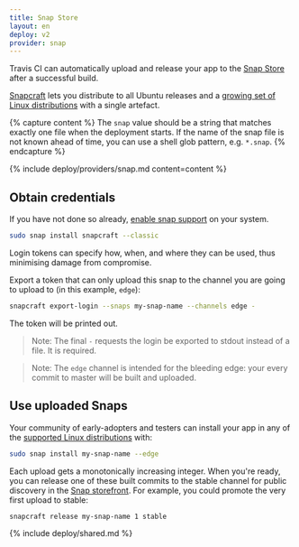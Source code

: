 ```yaml
---
title: Snap Store
layout: en
deploy: v2
provider: snap
---
```


Travis CI can automatically upload and release your app to the [Snap Store](https://snapcraft.io) after a successful build.

[Snapcraft](https://snapcraft.io/) lets you distribute to all Ubuntu releases
and a [growing set of Linux distributions](https://docs.snapcraft.io/core/install)
with a single artefact.

{% capture content %}
  The `snap` value should be a string that matches exactly one file when the
  deployment starts. If the name of the snap file is not known ahead of time,
  you can use a shell glob pattern, e.g. `*.snap`.
{% endcapture %}

{% include deploy/providers/snap.md content=content %}

## Obtain credentials

If you have not done so already, [enable snap support](https://docs.snapcraft.io/core/install) on your system.

```bash
sudo snap install snapcraft --classic
```

Login tokens can specify how, when, and where they can be used, thus minimising
damage from compromise.

Export a token that can only upload this snap to the channel you are going to
upload to (in this example, `edge`):

```bash
snapcraft export-login --snaps my-snap-name --channels edge -
```

The token will be printed out.

> Note: The final `-` requests the login be exported to stdout instead of a file. It is required.

> Note: The `edge` channel is intended for the bleeding edge: your every commit to master will be built and uploaded.

## Use uploaded Snaps

Your community of early-adopters and testers can install your app in any of the
[supported Linux distributions](https://docs.snapcraft.io/core/install) with:

```bash
sudo snap install my-snap-name --edge
```

Each upload gets a monotonically increasing integer. When you're ready, you can
release one of these built commits to the stable channel for public discovery
in the [Snap storefront](https://snapcraft.io/store). For example, you could
promote the very first upload to stable:

```bash
snapcraft release my-snap-name 1 stable
```

{% include deploy/shared.md %}
